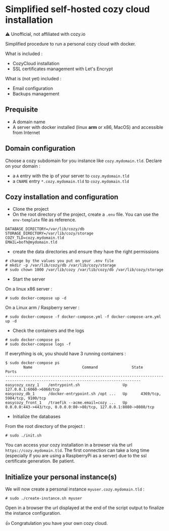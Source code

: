 # Simplified self-hosted cozy cloud installation

:warning: Unofficial, not affiliated with cozy.io

Simplified procedure to run a personal cozy cloud with docker.

What is included :

- CozyCloud installation
- SSL certificates management with Let's Encrypt

What is (not yet) included :

- Email configuration
- Backups management

## Prequisite

- A domain name
- A server with docker installed (linux **arm** or x86, MacOS) and accessible from Internet

## Domain configuration

Choose a cozy subdomain for you instance like `cozy.mydomain.tld`. Declare on your domain :

- a `A` entry with the ip of your server to `cozy.mydomain.tld`
- a `CNAME` entry `*.cozy.mydomain.tld` to `cozy.mydomain.tld`

## Cozy installation and configuration

- Clone the project
- On the root directory of the project, create a `.env` file. You can use the `env-template` file as reference.

```
DATABASE_DIRECTORY=/var/lib/cozy/db
STORAGE_DIRECTORY=/var/lib/cozy/storage
COZY_TLD=cozy.mydomain.tld
EMAIL=bofh@mydomain.tld
```

- create the data directories and ensure they have the right permissions

```
# change by the values you put on your .env file
# mkdir -p /var/lib/cozy/db /var/lib/cozy/storage
# sudo chown 1000 /var/lib/cozy /var/lib/cozy/db /var/lib/cozy/storage
```

- Start the server

On a linux x86 server :

```
# sudo docker-compose up -d
```

On a Linux arm / Raspberry server :

```
# sudo docker-compose -f docker-compose.yml -f docker-compose-arm.yml up -d
```

- Check the containers and the logs

```
# sudo docker-compose ps
# sudo docker-compose logs -f
```

If everything is ok, you should have 3 running containers :

```
$ sudo docker-compose ps
        Name                      Command               State                                 Ports
----------------------------------------------------------------------------------------------------------------------------------
easycozy_cozy_1    /entrypoint.sh                   Up      127.0.0.1:6060->6060/tcp
easycozy_db_1      /docker-entrypoint.sh /opt ...   Up      4369/tcp, 5984/tcp, 9100/tcp
easycozy_front_1   /traefik --acme.email=cozy ...   Up      0.0.0.0:443->443/tcp, 0.0.0.0:80->80/tcp, 127.0.0.1:8080->8080/tcp
```

- Initialize the databases

From the root directory of the project :

```
# sudo ./init.sh
```

You can access your cozy installation in a browser via the url `https://cozy.mydomain.tld`.
The first connection can take a long time (especially if you are using a RaspberryPi as a server) due to the ssl certificate generation. Be patient.

## Initialize your personal instance(s)

We will now create a personal instance `myuser.cozy.mydomain.tld` :

```
# sudo ./create-instance.sh myuser
```

Open in a browser the url displayed at the end of the script output to finalize the instance configuration.

:+1: Congratulation you have your own cozy cloud.
